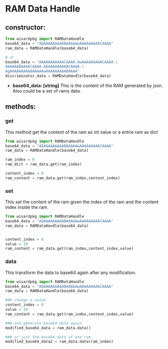 # RAM Data Handle
## constructor:
```python
from wisardpkg import RAMDataHandle
base64_data = "AQAAAAAAAAABAAAAAwAAAAAAAAACAAAA"
ram_data = RAMDataHandle(base64_data)

# or
base64_data = "AAAAAAAAAAACAAAA.AwAAAAAAAAACAAAA.\
AAAAAAAAAAACAAAA.AQAAAAAAAAACAAAA.\
AgAAAAAAAAABAAAAAwAAAAAAAAABAAAA"
discriminator_data = RAMDataHandle(base64_data)
```
- **base64_data: [string]** This is the content of the RAM generated by json. Also could be a set of rams data.

## methods:

### get
This method get the content of the ram as int value or a entire ram as dict
```python
from wisardpkg import RAMDataHandle
base64_data = "AQAAAAAAAAABAAAAAwAAAAAAAAACAAAA"
ram_data = RAMDataHandle(base64_data)

ram_index = 0
ram_dict = ram_data.get(ram_index)

content_index = 0
ram_content = ram_data.get(ram_index,content_index)
```


### set
This set the content of the ram given the index of the ram and the content index inside the ram.
```python
from wisardpkg import RAMDataHandle
base64_data = "AQAAAAAAAAABAAAAAwAAAAAAAAACAAAA"
ram_data = RAMDataHandle(base64_data)


content_index = 0
value = 10
ram_content = ram_data.get(ram_index,content_index,value)
```

### data
This transform the data to base64 again after any modification.
```python
from wisardpkg import RAMDataHandle
base64_data = "AQAAAAAAAAABAAAAAwAAAAAAAAACAAAA"
ram_data = RAMDataHandle(base64_data)

### change a value
content_index = 0
value = 10
ram_content = ram_data.get(ram_index,content_index,value)

### and generate base64 data again
modified_base64_data = ram_data.data()

### or just the base64 data of one ram
modified_base64_data2 = ram_data.data(ram_index)
```
